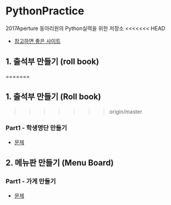 # PythonPractice
2017Aperture 동아리원의 Python실력을 위한 저장소
<<<<<<< HEAD
- [참고하면 좋은 사이트](http://pythonstudy.xyz/Python/Basics)
## 1. 출석부 만들기 (roll book)
=======
## 1. 출석부 만들기 (Roll book)
>>>>>>> origin/master
### Part1 - 학생명단 만들기
- [문제](https://github.com/Aperturedimigo/PythonPractice/blob/master/Roll%20Book/Roll%20Book%20Part%2001.md)
## 2. 메뉴판 만들기 (Menu Board)
### Part1 - 가게 만들기
- [문제](https://github.com/Aperturedimigo/PythonPractice/blob/master/Menu%20Board/Menu%20Board%20Part%2001.md)
